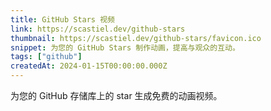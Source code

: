 ```yaml
---
title: GitHub Stars 视频
link: https://scastiel.dev/github-stars
thumbnail: https://scastiel.dev/github-stars/favicon.ico
snippet: 为您的 GitHub Stars 制作动画，提高与观众的互动。
tags: ["github"]
createdAt: 2024-01-15T00:00:00.000Z
---
```

为您的 GitHub 存储库上的 star 生成免费的动画视频。
